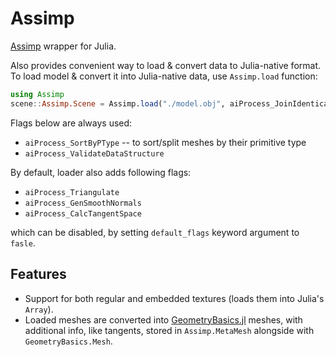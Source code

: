 # Assimp

[Assimp](https://github.com/assimp/assimp) wrapper for Julia.

Also provides convenient way to load & convert data to Julia-native format.
To load model & convert it into Julia-native data, use `Assimp.load` function:

```julia
using Assimp
scene::Assimp.Scene = Assimp.load("./model.obj", aiProcess_JoinIdenticalVertices)
```

Flags below are always used:

- `aiProcess_SortByPType` -- to sort/split meshes by their primitive type
- `aiProcess_ValidateDataStructure`

By default, loader also adds following flags:

- `aiProcess_Triangulate`
- `aiProcess_GenSmoothNormals`
- `aiProcess_CalcTangentSpace`

which can be disabled, by setting `default_flags` keyword argument to `fasle`.

## Features

- Support for both regular and embedded textures (loads them into Julia's `Array`).
- Loaded meshes are converted into [GeometryBasics.jl](https://github.com/JuliaGeometry/GeometryBasics.jl) meshes,
with additional info, like tangents, stored in `Assimp.MetaMesh` alongside with `GeometryBasics.Mesh`.
